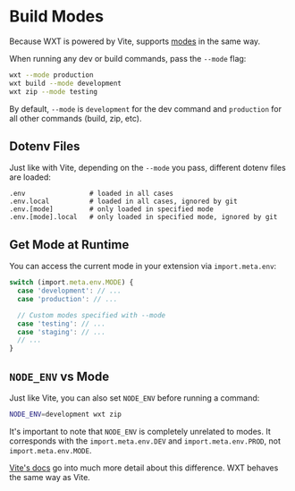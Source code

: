 # Build Modes

Because WXT is powered by Vite, supports [modes](https://vite.dev/guide/env-and-mode.html#modes) in the same way.

When running any dev or build commands, pass the `--mode` flag:

```sh
wxt --mode production
wxt build --mode development
wxt zip --mode testing
```

By default, `--mode` is `development` for the dev command and `production` for all other commands (build, zip, etc).

## Dotenv Files

Just like with Vite, depending on the `--mode` you pass, different dotenv files are loaded:

```
.env                # loaded in all cases
.env.local          # loaded in all cases, ignored by git
.env.[mode]         # only loaded in specified mode
.env.[mode].local   # only loaded in specified mode, ignored by git
```

## Get Mode at Runtime

You can access the current mode in your extension via `import.meta.env`:

```ts
switch (import.meta.env.MODE) {
  case 'development': // ...
  case 'production': // ...

  // Custom modes specified with --mode
  case 'testing': // ...
  case 'staging': // ...
  // ...
}
```

## `NODE_ENV` vs Mode

Just like Vite, you can also set `NODE_ENV` before running a command:

```sh
NODE_ENV=development wxt zip
```

It's important to note that `NODE_ENV` is completely unrelated to modes. It corresponds with the `import.meta.env.DEV` and `import.meta.env.PROD`, not `import.meta.env.MODE`.

[Vite's docs](https://vite.dev/guide/env-and-mode.html#node-env-and-modes) go into much more detail about this difference. WXT behaves the same way as Vite.
